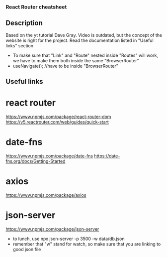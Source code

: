 ### React Router cheatsheet

## Description

Based on the yt tutorial Dave Gray. Video is outdated, but the concept of the website is right for the project. Read the documentation listed in "Useful links" section

-   To make sure that "Link" and "Route" nested inside "Routes" will work, we have to make them both inside the same "BrowserRouter"
-   useNavigate(); //have to be inside "BrowserRouter"

## Useful links

# react router

https://www.npmjs.com/package/react-router-dom
https://v5.reactrouter.com/web/guides/quick-start

# date-fns

https://www.npmjs.com/package/date-fns
https://date-fns.org/docs/Getting-Started

# axios

https://www.npmjs.com/package/axios

# json-server

https://www.npmjs.com/package/json-server

-   to lunch, use npx json-server -p 3500 -w data/db.json
-   remember that "w" stand for watch, so make sure that you are linking to good json file
